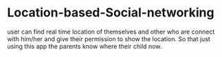 Location-based-Social-networking
================================

user can find real time location of themselves and other who are connect with him/her and give their permission to show the location.
So that just using this app the  parents know where their child now.
